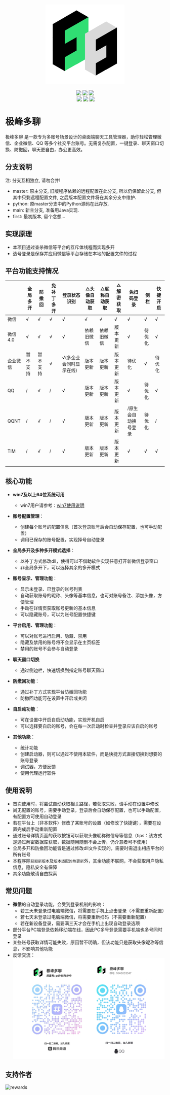 <h3 align="center"><img src="https://raw.githubusercontent.com/wfql1024/MultiWeChatManager/refs/heads/main/logo.png" width="250px"></h3>

<p align="center">
  <img src="https://img.shields.io/badge/Platform-Windows 7~11-blue">
  <img src="https://img.shields.io/github/stars/wfql1024/MultiWeChatManager">
  <img src="https://img.shields.io/github/license/wfql1024/MultiWeChatManager"><br>
  <img src="https://img.shields.io/badge/WeChat-3.9~4.1-green?logo=wechat&logoColor=white" alt="">
  <img src="https://img.shields.io/badge/WxWork-4.1~5.0-0D47A1?logo=wechat&logoColor=white">
  <img src="https://img.shields.io/badge/QQ-9.7~9.9-red?logo=qq&logoColor=white">
  <img src="https://img.shields.io/badge/TIM-3.4-blue?logo=qq&logoColor=white">
</p>

# 极峰多聊

极峰多聊 是一款专为多账号场景设计的桌面端聊天工具管理器，助你轻松管理微信、企业微信、QQ
等多个社交平台账号。无需复杂配置，一键登录、聊天窗口切换、防撤回，聊天更自由，办公更高效。

## 分支说明
注: 分支互相独立, 请勿合并!
- master: 原主分支, 旧版程序依赖的远程配置在此分支, 所以仍保留此分支, 但其中只剩远程配置文件, 之后版本配置文件将在其余分支中维护.
- python: 原master分支中的Python源码在此存放.
- main: 新主分支, 准备用Java实现.
- first: 最初版本, 留个念想...

## 实现原理

- 本项目通过查杀微信等平台的互斥体线程而实现多开
- 选号登录是保存并应用微信等平台存储在本地的配置文件的过程

## 平台功能支持情况

|       | 全局多开 | 防撤回  | 免补丁多开 | 登录状态识别        | △头像自动获取 | △昵称自动获取 | △解密获取 | 免扫码登录      | 侧栏  | 快捷开启 |
|-------|------|------|-------|---------------|---------|---------|-------|------------|-----|------|
| 微信    | √    | √    | √     | √             | √       | √       | √     | √          | √   | √    |
| 微信4.0 | √    | √    | √     | √             | 依赖旧微信   | 依赖旧微信   | 版本更新  | √          | 待优化 | √    |
| 企业微信  | 暂不支持 | 暂不支持 | √     | √(多企业会同时显示在线) | 版本更新    | 版本更新    | 版本更新  | 待优化        | √   | 待优化  |
| QQ    | /    | √    | /     | √             | 版本更新    | 版本更新    | 版本更新  | √          | 待优化 | √    |
| QQNT  | /    | √ | /     | √             | 版本更新    | 版本更新    | 版本更新  | /原生会自动换号登录 | 待优化 | /    |
| TIM   | /    | √    | /     | √             | 版本更新    | 版本更新    | 版本更新  | √          | √   | √    |
|       |      |      |       |               |         |         |       |            |     |      |

## 核心功能

- **win7及以上64位系统可用**
    - win7用户请参考：[win7使用说明](https://github.com/wfql1024/MultiWeChatManager/wiki/How_to_use_in_win7)

- **账号配置管理**：
    - 创建每个账号的配置信息（首次登录账号后会自动保存配置，也可手动配置）
    - 调用已保存的账号配置，实现择号自动登录

- **全局多开及多种多开模式选择**：
    - 以补丁方式修改dll，使得可以不借助软件实现任意打开新微信登录窗口
    - 非全局多开下，可以选择其余的多开模式

- **账号显示、管理功能**：
    - 显示未登录、已登录的账号列表
    - 自动获取账号的昵称、头像等基本信息，也可对账号备注、添加头像，方便管理
    - 手动在详情页获取账号更新的基本信息
    - 可以隐藏账号，可以为账号配置快捷键

- **平台启用、管理功能**：
    - 可以对账号进行启用、隐藏、禁用
    - 隐藏及禁用的账号将不会显示在主页标签
    - 禁用的账号不会参与自动登录

- **聊天窗口切换**
    - 通过侧边栏，快速切换到指定账号聊天窗口

- **防撤回功能**：
    - 通过补丁方式实现平台防撤回功能
    - 防撤回功能可在设置中开启或关闭

- **自启动功能**：
    - 可在设置中开启自启动功能，实现开机自启
    - 可以选择要自启的账号，会在每一次启动时检查并登录应该自启的账号

- **其他功能**：
    - 统计功能
    - 创建启动器，则可以通过不使用本软件，而是快捷方式直接切换到想要的账号登录
    - 调试器，方便反馈
    - 使用代理运行软件

## 使用说明

- 首次使用时，将尝试自动获取相关路径，若获取失败，请手动在设置中修改
- 尚无配置的账号，需要手动登录，登录后会自动保存配置，也可以手动配置，有配置方可使用自动登录
- 若在平台上（非本软件）修改了某账号的设置（如修改了快捷键），需要在设置完成后手动重新配置
- 通过账号详情页面的获取按钮可以获取头像昵称微信号等信息（tips：该方式是通过解密数据库获取，数据随用随删不会上传，仍介意者可不使用）
- 全局多开和防撤回功能皆是通过修改dll文件实现的，需要时需退出相应平台的所有账号
- 本程序除`获取新版本`及`版本适配的热更新`外，其余功能不联网，不会获取用户隐私信息，隐私安全有保障
- 其余功能敬请自由探索

## 常见问题

- **微信**的自动登录功能，会受到登录机制的影响：
    - 若三天未登录过电脑端微信，将需要在手机上点击登录（不需要重新配置）
    - 若七天未登录过电脑端微信，将需要重新扫码（不需要重新配置）
    - 若在新设备登录，需要满三天才会在手机上出现自动登录选项
- 部分平台PC端登录依赖移动端在线，因此PC多号登录需要手机端也多号同时登录
- 某些账号获取详情可能失败，原因暂不明确，但该功能只是获取头像昵称等信息，不影响其他功能
- 反馈交流：![rewards](legacy_python/external_res/Feedback.png)

## 支持作者

![rewards](https://github.com/user-attachments/assets/9a632a23-69f2-4e80-b207-ca9d98f00ba9)

